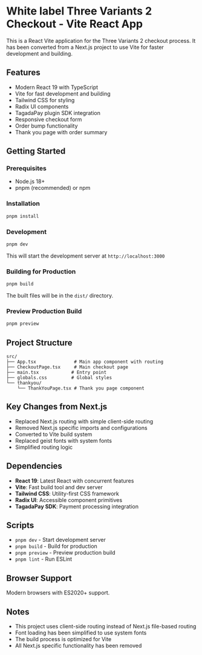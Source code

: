 # White label Three Variants 2 Checkout - Vite React App

This is a React Vite application for the Three Variants 2 checkout process. It has been converted from a Next.js project to use Vite for faster development and building.

## Features

- Modern React 19 with TypeScript
- Vite for fast development and building
- Tailwind CSS for styling
- Radix UI components
- TagadaPay plugin SDK integration
- Responsive checkout form
- Order bump functionality
- Thank you page with order summary

## Getting Started

### Prerequisites

- Node.js 18+
- pnpm (recommended) or npm

### Installation

```bash
pnpm install
```

### Development

```bash
pnpm dev
```

This will start the development server at `http://localhost:3000`

### Building for Production

```bash
pnpm build
```

The built files will be in the `dist/` directory.

### Preview Production Build

```bash
pnpm preview
```

## Project Structure

```
src/
├── App.tsx              # Main app component with routing
├── CheckoutPage.tsx     # Main checkout page
├── main.tsx            # Entry point
├── globals.css         # Global styles
└── thankyou/
    └── ThankYouPage.tsx # Thank you page component
```

## Key Changes from Next.js

- Replaced Next.js routing with simple client-side routing
- Removed Next.js specific imports and configurations
- Converted to Vite build system
- Replaced geist fonts with system fonts
- Simplified routing logic

## Dependencies

- **React 19**: Latest React with concurrent features
- **Vite**: Fast build tool and dev server
- **Tailwind CSS**: Utility-first CSS framework
- **Radix UI**: Accessible component primitives
- **TagadaPay SDK**: Payment processing integration

## Scripts

- `pnpm dev` - Start development server
- `pnpm build` - Build for production
- `pnpm preview` - Preview production build
- `pnpm lint` - Run ESLint

## Browser Support

Modern browsers with ES2020+ support.

## Notes

- This project uses client-side routing instead of Next.js file-based routing
- Font loading has been simplified to use system fonts
- The build process is optimized for Vite
- All Next.js specific functionality has been removed
